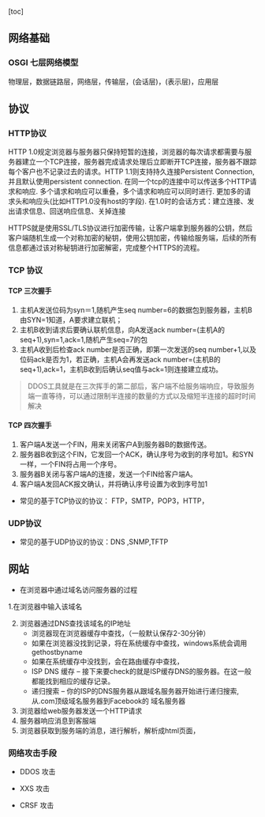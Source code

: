 [toc]
## 网络基础

### OSGI 七层网络模型

物理层，数据链路层，网络层，传输层，(会话层)，(表示层)，应用层

## 协议

### HTTP协议
HTTP 1.0规定浏览器与服务器只保持短暂的连接，浏览器的每次请求都需要与服务器建立一个TCP连接，服务器完成请求处理后立即断开TCP连接，服务器不跟踪每个客户也不记录过去的请求。HTTP 1.1则支持持久连接Persistent Connection, 并且默认使用persistent connection. 在同一个tcp的连接中可以传送多个HTTP请求和响应. 多个请求和响应可以重叠，多个请求和响应可以同时进行. 更加多的请求头和响应头(比如HTTP1.0没有host的字段). 在1.0时的会话方式：建立连接、发出请求信息、回送响应信息、关掉连接

HTTPS就是使用SSL/TLS协议进行加密传输，让客户端拿到服务器的公钥，然后客户端随机生成一个对称加密的秘钥，使用公钥加密，传输给服务端，后续的所有信息都通过该对称秘钥进行加密解密，完成整个HTTPS的流程。

### TCP 协议
#### TCP 三次握手

1. 主机A发送位码为syn＝1,随机产生seq number=6的数据包到服务器，主机B由SYN=1知道，A要求建立联机；
2. 主机B收到请求后要确认联机信息，向A发送ack number=(主机A的seq+1),syn=1,ack=1,随机产生seq=7的包
3. 主机A收到后检查ack number是否正确，即第一次发送的seq number+1,以及位码ack是否为1，若正确，主机A会再发送ack number=(主机B的seq+1),ack=1，主机B收到后确认seq值与ack=1则连接建立成功。

> DDOS工具就是在三次挥手的第二部后，客户端不给服务端响应，导致服务端一直等待，可以通过限制半连接的数量的方式以及缩短半连接的超时时间解决



#### TCP 四次握手

1. 客户端A发送一个FIN，用来关闭客户A到服务器B的数据传送。
2. 服务器B收到这个FIN，它发回一个ACK，确认序号为收到的序号加1。和SYN一样，一个FIN将占用一个序号。
3. 服务器B关闭与客户端A的连接，发送一个FIN给客户端A。
4. 客户端A发回ACK报文确认，并将确认序号设置为收到序号加1



+ 常见的基于TCP协议的协议： FTP，SMTP，POP3，HTTP，

### UDP协议

+ 常见的基于UDP协议的协议：DNS ,SNMP,TFTP


## 网站


+ 在浏览器中通过域名访问服务器的过程

1.在浏览器中输入该域名

2. 浏览器通过DNS查找该域名的IP地址
   + 浏览器现在浏览器缓存中查找，（一般默认保存2-30分钟）
   + 如果在浏览器没找到记录，将在系统缓存中查找，windows系统会调用gethostbyname
   + 如果在系统缓存中没找到，会在路由缓存中查找，
   + ISP DNS 缓存 – 接下来要check的就是ISP缓存DNS的服务器。在这一般都能找到相应的缓存记录。
   + 递归搜索 – 你的ISP的DNS服务器从跟域名服务器开始进行递归搜索, 从.com顶级域名服务器到Facebook的	域名服务器
3. 浏览器给web服务器发送一个HTTP请求
4. 服务器响应消息到客服端
5. 浏览器获取到服务端的消息，进行解析，解析成html页面，





### 网络攻击手段

+ DDOS 攻击

+ XXS 攻击

+ CRSF 攻击

  